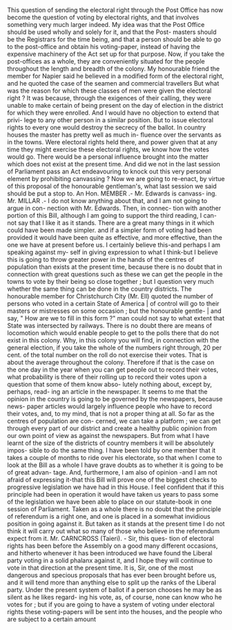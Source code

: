 This question of sending the electoral right through the Post Office has now become the question of voting by electoral rights, and that involves something very much larger indeed. My idea was that the Post Office should be used wholly and solely for it, and that the Post- masters should be the Registrars for the time being, and that a person should be able to go to the post-office and obtain his voting-paper, instead of having the expensive machinery of the Act set up for that purpose. Now, if you take the post-offices as a whole, they are conveniently situated for the people throughout the length and breadth of the colony. My honourable friend the member for Napier said he believed in a modified form of the electoral right, and he quoted the case of the seamen and commercial travellers But what was the reason for which these classes of men were given the electoral right ? It was because, through the exigences of their calling, they were unable to make certain of being present on the day of election in the district for which they were enrolled. And I would have no objection to extend that privi- lege to any other person in a similar position. But to issue electoral rights to every one would destroy the secrecy of the ballot. In country houses the master has pretty well as much in- fluence over the servants as in the towns. Were electoral rights held there, and power given that at any time they might exercise these electoral rights, we know how the votes would go. There would be a personal influence brought into the matter which does not exist at the present time. And did we not in the last session of Parliament pass an Act endeavouring to knock out this very personal element by prohibiting canvassing ? Now we are going to re-enact, by virtue of this proposal of the honourable gentleman's, what last session we said should be put a stop to. An Hon. MEMBER .- Mr. Edwards is canvass- ing. Mr. MILLAR .- I do not know anything about that, and I am not going to argue in con- nection with Mr. Edwards. Then, in connec- tion with another portion of this Bill, although I am going to support the third reading, I can- not say that I like it as it stands. There are a great many things in it which could have been made simpler. and if a simpler form of voting had been provided it would have been quite as effective, and more effective, than the one we have at present before us. I certainly believe this-and perhaps I am speaking against my- self in giving expression to what I think-but I believe this is going to throw greater power in the hands of the centres of population than exists at the present time, because there is no doubt that in connection with great questions such as these we can get the people in the towns to vote by their being so close together ; but I question very much whether the same thing can be done in the country districts. The honourable member for Christchurch City (Mr. Ell) quoted the number of persons who voted in a certain State of America | of control will go to their masters or mistresses on some occasion ; but the honourable gentle- | and say, " How are we to fill in this form ?" man could not say to what extent that State was intersected by railways. There is no doubt there are means of locomotion which would enable people to get to the polls there that do not exist in this colony. Why, in this colony you will find, in connection with the general election, if you take the whole of the numbers right through, 20 per cent. of the total number on the roll do not exercise their votes. That is about the average throughout the colony. Therefore if that is the case on the one day in the year when you can get people out to record their votes, what probability is there of their rolling up to record their votes upon a question that some of them know abso- lutely nothing about, except by, perhaps, read- ing an article in the newspaper. It seems to me that the opinion in the country is going to be governed by the newspapers, because news- paper articles would largely influence people who have to record their votes, and, to my mind, that is not a proper thing at all. So far as the centres of population are con- cerned, we can take a platform ; we can get through every part of our district and create a healthy public opinion from our own point of view as against the newspapers. But from what I have learnt of the size of the districts of country members it will be absolutely impos- sible to do the same thing. I have been told by one member that it takes a couple of months to ride over his electorate, so that when I come to look at the Bill as a whole I have grave doubts as to whether it is going to be of great advan- tage. And, furthermore, I am also of opinion -and I am not afraid of expressing it-that this Bill will prove one of the biggest checks to progressive legislation we have had in this House. I feel confident that if this principle had been in operation it would have taken us years to pass some of the legislation we have been able to place on our statute-book in one session of Parliament. Taken as a whole there is no doubt that the principle of referendum is a right one, and one is placed in a somewhat invidious position in going against it. But taken as it stands at the present time I do not think it will carry out what so many of those who believe in the referendum expect from it. Mr. CARNCROSS (Taieri). - Sir, this ques- tion of electoral rights has been before the Assembly on a good many different occasions, and hitherto whenever it has been introduced we have found the Liberal party voting in a solid phalanx against it, and I hope they will continue to vote in that direction at the present time. It is, Sir, one of the most dangerous and specious proposals that has ever been brought before us, and it will tend more than anything else to split up the ranks of the Liberal party. Under the present system of ballot if a person chooses he may be as silent as he likes regard- ing his vote, as, of course, none can know who he votes for ; but if you are going to have a system of voting under electoral rights these voting-papers will be sent into the houses, and the people who are subject to a certain amount 